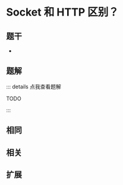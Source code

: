 # Socket 和 HTTP 区别？


## 题干

- 



## 题解

::: details 点我查看题解

  TODO

:::



## 相同


## 相关


## 扩展

